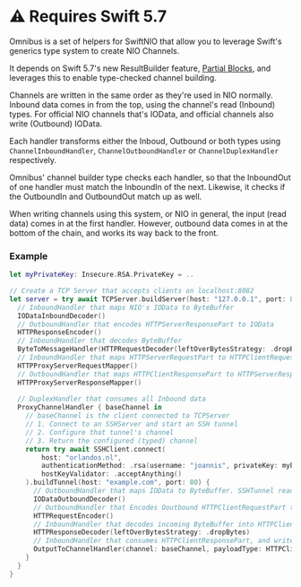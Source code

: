 # ⚠️ Requires Swift 5.7

Omnibus is a set of helpers for SwiftNIO that allow you to leverage Swift's generics type system to create NIO Channels.

It depends on Swift 5.7's new ResultBuilder feature, [Partial Blocks](https://github.com/apple/swift-evolution/blob/main/proposals/0348-buildpartialblock.md), and leverages this to enable type-checked channel building.

Channels are written in the same order as they're used in NIO normally. Inbound data comes in from the top, using the channel's read (Inbound) types. For official NIO channels that's IOData, and official channels also write (Outbound) IOData.

Each handler transforms either the Inboud, Outbound or both types using `ChannelInboundHandler`, `ChannelOutboundHandler` or `ChannelDuplexHandler` respectively.

Omnibus' channel builder type checks each handler, so that the InboundOut of one handler must match the InboundIn of the next. Likewise, it checks if the OutboundIn and OutboundOut match up as well.

When writing channels using this system, or NIO in general, the input (read data) comes in at the first handler. However, outbound data comes in at the bottom of the chain, and works its way back to the front.

### Example

```swift
let myPrivateKey: Insecure.RSA.PrivateKey = ..

// Create a TCP Server that accepts clients on localhost:8082
let server = try await TCPServer.buildServer(host: "127.0.0.1", port: 8082) {
  // InboundHandler that maps NIO's IOData to ByteBuffer
  IODataInboundDecoder()
  // OutboundHandler that encodes HTTPServerResponsePart to IOData
  HTTPResponseEncoder()
  // InboundHandler that decodes ByteBuffer
  ByteToMessageHandler(HTTPRequestDecoder(leftOverBytesStrategy: .dropBytes))
  // InboundHandler that maps HTTPServerRequestPart to HTTPClientRequestPart
  HTTPProxyServerRequestMapper()
  // OutboundHandler that maps HTTPClientResponsePart to HTTPServerResponsePart
  HTTPProxyServerResponseMapper()
  
  // DuplexHandler that consumes all Inbound data
  ProxyChannelHandler { baseChannel in
    // baseChannel is the client connected to TCPServer
    // 1. Connect to an SSHServer and start an SSH tunnel
    // 2. Configure that tunnel's channel
    // 3. Return the configured (typed) channel
    return try await SSHClient.connect(
        host: "orlandos.nl",
        authenticationMethod: .rsa(username: "joannis", privateKey: myPrivateKey),
        hostKeyValidator: .acceptAnything()
    ).buildTunnel(host: "example.com", port: 80) {
      // OutboundHandler that maps IOData to ByteBuffer. SSHTunnel reads/writes ByteBuffer, not IOData.
      IODataOutboundDecoder()
      // OutboundHandler that Encodes Ooutbound HTTPClientRequestPart to IOData
      HTTPRequestEncoder()
      // InboundHandler that decodes incoming ByteBuffer into HTTPClientResponsePart
      HTTPResponseDecoder(leftOverBytesStrategy: .dropBytes)
      // InboundHandler that consumes HTTPClientResponsePart, and writes it to the TCPServer's client
      OutputToChannelHandler(channel: baseChannel, payloadType: HTTPClientResponsePart.self)
    }
  }
}
```
